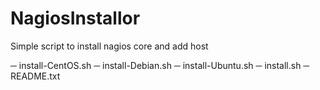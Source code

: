 # NagiosInstallor
Simple script to install nagios core and add host

─ install-CentOS.sh
─ install-Debian.sh
─ install-Ubuntu.sh
─ install.sh
─ README.txt
